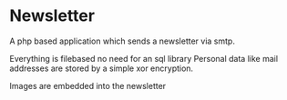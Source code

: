 # Newsletter

A php based application which sends a newsletter via smtp.

Everything is filebased no need for an sql library
Personal data like mail addresses are stored by a simple xor encryption.

Images are embedded into the newsletter
